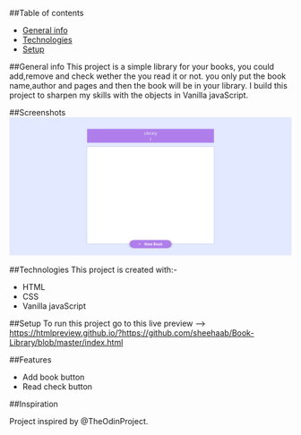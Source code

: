 ##Table of contents
* [General info](#general-info)
* [Technologies](#technologies)
* [Setup](#setup)

##General info
This project is a simple library for your books, you could add,remove and check wether the you read it or not. you only put the book name,author and pages and then the book will be in your library.
I build this project to sharpen my skills with the objects in Vanilla javaScript.

##Screenshots
![Library](Image/Screenshot.jpg)

##Technologies
This project is created with:-

* HTML
* CSS
* Vanilla javaScript

##Setup
To run this project go to this live preview --> https://htmlpreview.github.io/?https://github.com/sheehaab/Book-Library/blob/master/index.html

##Features

* Add book button
* Read check button

##Inspiration

Project inspired by @TheOdinProject.